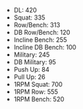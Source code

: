 * DL: 420
*  Squat: 335
*  Row/Bench: 313
*  DB Row/Bench: 120
*  Incline Bench: 255
*  Incline DB Bench: 100
*  Military: 245
*  DB Military: 95
*  Push Up: 84
*  Pull Up: 26
*  1RPM Squat: 700
*  1RPM Row: 555
*  1RPM Bench: 520
